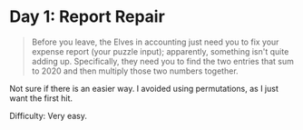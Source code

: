 # Day 1: Report Repair

> Before you leave, the Elves in accounting just need you to fix your expense report (your puzzle input); 
> apparently, something isn't quite adding up.
> Specifically, they need you to find the two entries that sum to 2020 and then multiply those two numbers together.

Not sure if there is an easier way. I avoided using permutations, as I just want the first hit.

Difficulty: Very easy.